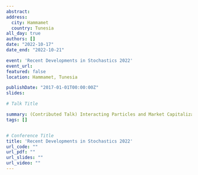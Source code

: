 ```yaml
---
abstract:
address:
  city: Hammamet
  country: Tunesia
all_day: true
authors: []
date: "2022-10-17"
date_end: "2022-10-21"

event: 'Recent Developments in Stochastics 2022'
event_url:
featured: false
location: Hammamet, Tunesia

publishDate: "2017-01-01T00:00:00Z"
slides:

# Talk Title

summary: (Contributed Talk) Interacting Particles and Market Capitalizations
tags: []


# Conference Title
title: 'Recent Developments in Stochastics 2022'
url_code: ""
url_pdf: ""
url_slides: ""
url_video: ""
---
```


